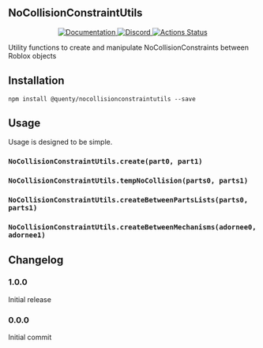 ## NoCollisionConstraintUtils
<div align="center">
  <a href="http://quenty.github.io/api/">
    <img src="https://img.shields.io/badge/docs-website-green.svg" alt="Documentation" />
  </a>
  <a href="https://discord.gg/mhtGUS8">
    <img src="https://img.shields.io/badge/discord-nevermore-blue.svg" alt="Discord" />
  </a>
  <a href="https://github.com/Quenty/NevermoreEngine/actions">
    <img src="https://github.com/Quenty/NevermoreEngine/workflows/lint/badge.svg" alt="Actions Status" />
  </a>
</div>

Utility functions to create and manipulate NoCollisionConstraints between Roblox objects

## Installation
```
npm install @quenty/nocollisionconstraintutils --save
```

## Usage
Usage is designed to be simple.

### `NoCollisionConstraintUtils.create(part0, part1)`

### `NoCollisionConstraintUtils.tempNoCollision(parts0, parts1)`

### `NoCollisionConstraintUtils.createBetweenPartsLists(parts0, parts1)`

### `NoCollisionConstraintUtils.createBetweenMechanisms(adornee0, adornee1)`


## Changelog

### 1.0.0
Initial release

### 0.0.0
Initial commit
